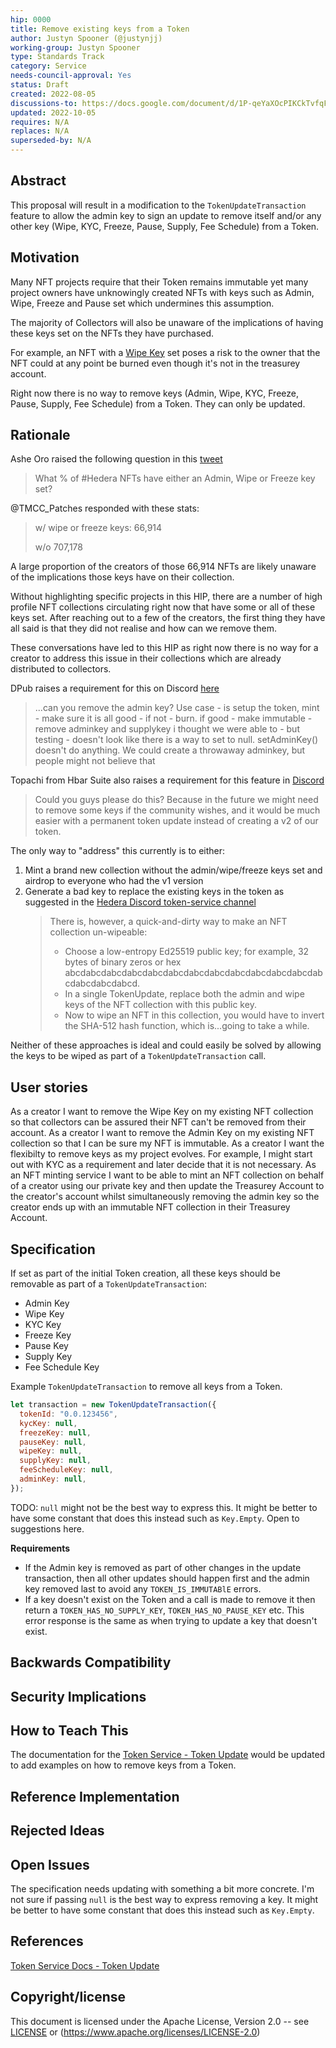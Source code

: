```yaml
---
hip: 0000
title: Remove existing keys from a Token
author: Justyn Spooner (@justynjj)
working-group: Justyn Spooner
type: Standards Track
category: Service
needs-council-approval: Yes
status: Draft
created: 2022-08-05
discussions-to: https://docs.google.com/document/d/1P-qeYaXOcPIKCkTvfqFSbuVWfgrwvf0pwNMbGfurNjI/edit?usp=sharing
updated: 2022-10-05
requires: N/A
replaces: N/A
superseded-by: N/A
---
```


## Abstract

This proposal will result in a modification to the `TokenUpdateTransaction` feature to allow the admin key to sign an update to remove itself and/or any other key (Wipe, KYC, Freeze, Pause, Supply, Fee Schedule) from a Token.

## Motivation

Many NFT projects require that their Token remains immutable yet many project owners have unknowingly created NFTs with keys such as Admin, Wipe, Freeze and Pause set which undermines this assumption.

The majority of Collectors will also be unaware of the implications of having these keys set on the NFTs they have purchased.

For example, an NFT with a [Wipe Key](https://docs.hedera.com/guides/docs/sdks/tokens/wipe-a-token) set poses a risk to the owner that the NFT could at any point be burned even though it's not in the treasurey account.

Right now there is no way to remove keys (Admin, Wipe, KYC, Freeze, Pause, Supply, Fee Schedule) from a Token. They can only be updated.

## Rationale

Ashe Oro raised the following question in this [tweet](https://twitter.com/Ashe_Oro/status/1553089797610160128)

> What % of #Hedera NFTs have either an Admin, Wipe or Freeze key set?

@TMCC_Patches responded with these stats:

> w/ wipe or freeze keys: 66,914
>
> w/o 707,178

A large proportion of the creators of those 66,914 NFTs are likely unaware of the implications those keys have on their collection.

Without highlighting specific projects in this HIP, there are a number of high profile NFT collections circulating right now that have some or all of these keys set. After reaching out to a few of the creators, the first thing they have all said is that they did not realise and how can we remove them.

These conversations have led to this HIP as right now there is no way for a creator to address this issue in their collections which are already distributed to collectors.

DPub raises a requirement for this on Discord [here](https://discord.com/channels/373889138199494658/768621337865486347/943265960704479292)

> ...can you remove the admin key? Use case - is setup the token, mint - make sure it is all good - if not - burn. if good - make immutable - remove adminkey and supplykey
> i thought we were able to - but testing - doesn't look like there is a way to set to null. setAdminKey() doesn't do anything. We could create a throwaway adminkey, but people might not believe that

Topachi from Hbar Suite also raises a requirement for this feature in [Discord](https://discord.com/channels/373889138199494658/768621337865486347/989981510125879316)

> Could you guys please do this? Because in the future we might need to remove some keys if the community wishes, and it would be much easier with a permanent token update instead of creating a v2 of our token.

The only way to "address" this currently is to either:

1. Mint a brand new collection without the admin/wipe/freeze keys set and airdrop to everyone who had the v1 version
2. Generate a bad key to replace the existing keys in the token as suggested in the [Hedera Discord token-service channel](https://discord.com/channels/373889138199494658/768621337865486347/990019307897520169)
   > There is, however, a quick-and-dirty way to make an NFT collection un-wipeable:
   >
   > - Choose a low-entropy Ed25519 public key; for example, 32 bytes of binary zeros or hex abcdabcdabcdabcdabcdabcdabcdabcdabcdabcdabcdabcdabcdabcdabcdabcd.
   > - In a single TokenUpdate, replace both the admin and wipe keys of the NFT collection with this public key.
   > - Now to wipe an NFT in this collection, you would have to invert the SHA-512 hash function, which is...going to take a while.

Neither of these approaches is ideal and could easily be solved by allowing the keys to be wiped as part of a `TokenUpdateTransaction` call.

## User stories

As a creator I want to remove the Wipe Key on my existing NFT collection so that collectors can be assured their NFT can't be removed from their account.
As a creator I want to remove the Admin Key on my existing NFT collection so that I can be sure my NFT is immutable.
As a creator I want the flexibilty to remove keys as my project evolves. For example, I might start out with KYC as a requirement and later decide that it is not necessary.
As an NFT minting service I want to be able to mint an NFT collection on behalf of a creator using our private key and then update the Treasurey Account to the creator's account whilst simultaneously removing the admin key so the creator ends up with an immutable NFT collection in their Treasurey Account.

## Specification

If set as part of the initial Token creation, all these keys should be removable as part of a `TokenUpdateTransaction`:

- Admin Key
- Wipe Key
- KYC Key
- Freeze Key
- Pause Key
- Supply Key
- Fee Schedule Key

Example `TokenUpdateTransaction` to remove all keys from a Token.

```js
let transaction = new TokenUpdateTransaction({
  tokenId: "0.0.123456",
  kycKey: null,
  freezeKey: null,
  pauseKey: null,
  wipeKey: null,
  supplyKey: null,
  feeScheduleKey: null,
  adminKey: null,
});
```

TODO: `null` might not be the best way to express this. It might be better to have some constant that does this instead such as `Key.Empty`. Open to suggestions here.

**Requirements**

- If the Admin key is removed as part of other changes in the update transaction, then all other updates should happen first and the admin key removed last to avoid any `TOKEN_IS_IMMUTABlE` errors.
- If a key doesn't exist on the Token and a call is made to remove it then return a `TOKEN_HAS_NO_SUPPLY_KEY`, `TOKEN_HAS_NO_PAUSE_KEY` etc. This error response is the same as when trying to update a key that doesn't exist.

## Backwards Compatibility

## Security Implications

## How to Teach This

The documentation for the [Token Service - Token Update](https://docs.hedera.com/guides/docs/sdks/tokens/update-a-token) would be updated to add examples on how to remove keys from a Token.

## Reference Implementation

## Rejected Ideas

## Open Issues

The specification needs updating with something a bit more concrete. I'm not sure if passing `null` is the best way to express removing a key. It might be better to have some constant that does this instead such as `Key.Empty`.

## References

[Token Service Docs - Token Update](https://docs.hedera.com/guides/docs/sdks/tokens/update-a-token)

## Copyright/license

This document is licensed under the Apache License, Version 2.0 -- see [LICENSE](../LICENSE) or (https://www.apache.org/licenses/LICENSE-2.0)

